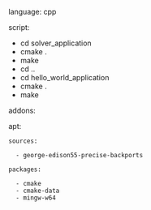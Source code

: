 language: cpp

script:
- cd solver_application
- cmake .
- make
- cd ..
- cd hello_world_application
- cmake .
- make

addons:

  apt:
  
    sources:
    
      - george-edison55-precise-backports
    
    packages:
    
      - cmake
      - cmake-data
      - mingw-w64


